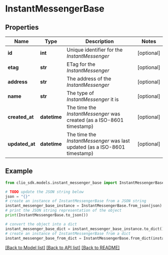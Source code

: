 # InstantMessengerBase


## Properties

Name | Type | Description | Notes
------------ | ------------- | ------------- | -------------
**id** | **int** | Unique identifier for the *InstantMessenger* | [optional] 
**etag** | **str** | ETag for the *InstantMessenger* | [optional] 
**address** | **str** | The address of the *InstantMessenger* | [optional] 
**name** | **str** | The type of *InstantMessenger* it is | [optional] 
**created_at** | **datetime** | The time the *InstantMessenger* was created (as a ISO-8601 timestamp) | [optional] 
**updated_at** | **datetime** | The time the *InstantMessenger* was last updated (as a ISO-8601 timestamp) | [optional] 

## Example

```python
from clio_sdk.models.instant_messenger_base import InstantMessengerBase

# TODO update the JSON string below
json = "{}"
# create an instance of InstantMessengerBase from a JSON string
instant_messenger_base_instance = InstantMessengerBase.from_json(json)
# print the JSON string representation of the object
print(InstantMessengerBase.to_json())

# convert the object into a dict
instant_messenger_base_dict = instant_messenger_base_instance.to_dict()
# create an instance of InstantMessengerBase from a dict
instant_messenger_base_from_dict = InstantMessengerBase.from_dict(instant_messenger_base_dict)
```
[[Back to Model list]](../README.md#documentation-for-models) [[Back to API list]](../README.md#documentation-for-api-endpoints) [[Back to README]](../README.md)


